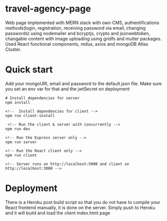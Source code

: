 # travel-agency-page
Web page implemented with MERN stack with own CMS, authentifications methods(login, registration, receiving password via email, changing passwords) using nodemailer and bcryptjs, crypto and jsonwebtoken, changable content with image uploading using gridfs and multer packages. Used React functional components, redux, axios and mongoDB Atlas Cluster.
# Quick start
Add your mongoURI, email and password to the default.json file. Make sure you set an env var for that and the jwtSecret on deployment
```
# Install dependencies for server
npm install

<!--  Install dependencies for client -->
npm run client-install

 <!-- Run the client & server with concurrently -->
npm run dev

<!-- Run the Express server only -->
npm run server

<!-- Run the React client only -->
npm run client

<!-- Server runs on http://localhost:5000 and client on http://localhost:3000 -->
```
# Deployment

There is a Heroku post build script so that you do not have to compile your React frontend manually, it is done on the server. Simply push to Heroku and it will build and load the client index.html page